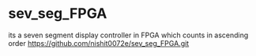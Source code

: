 # sev_seg_FPGA
its a seven segment display controller in FPGA which counts in ascending order
https://github.com/nishit0072e/sev_seg_FPGA.git

